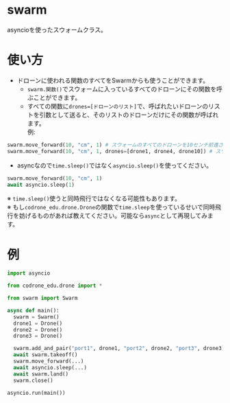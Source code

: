 # swarm
asyncioを使ったスウォームクラス。

# 使い方  
- ドローンに使われる関数のすべてをSwarmからも使うことができます。
  - `swarm.関数()`でスウォームに入っているすべてのドローンにその関数を呼ぶことができます。
  - すべての関数に`drones=[ドローンのリスト]`で、呼ばれたいドローンのリストを引数として送ると、そのリストのドローンだけにその関数が呼ばれます。  
例:
```python
swarm.move_forward(10, "cm", 1) # スウォームのすべてのドローンを10センチ前進させる
swarm.move_forward(10, "cm", 1, drones=[drone1, drone4, drone10]) # スウォームの中からdrone1、drone4、とdrone10だけを前進させる
```
- asyncなので`time.sleep()`ではなく`asyncio.sleep()`を使ってください。
```python
swarm.move_forward(10, "cm", 1)
await asyncio.sleep(1)
```
※ `time.sleep()`使うと同時飛行ではなくなる可能性もあります。  
※ もし`codrone_edu.drone.Drone`の関数で`time.sleep`を使っているせいで同時飛行を妨げるものがあれば教えてください。可能なら`async`として再現してみます。
# 例
```python
import asyncio

from codrone_edu.drone import *

from swarm import Swarm

async def main():
  swarm = Swarm()
  drone1 = Drone()
  drone2 = Drone()
  drone3 = Drone()

  swarm.add_and_pair("port1", drone1, "port2", drone2, "port3", drone3)
  await swarm.takeoff()
  swarm.move_forward(...)
  await asyncio.sleep(...)
  await swarm.land()
  swarm.close()

asyncio.run(main())
```
